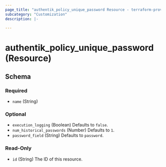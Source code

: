 ```yaml
---
page_title: "authentik_policy_unique_password Resource - terraform-provider-authentik"
subcategory: "Customization"
description: |-
  
---
```


# authentik_policy_unique_password (Resource)





<!-- schema generated by tfplugindocs -->
## Schema

### Required

- `name` (String)

### Optional

- `execution_logging` (Boolean) Defaults to `false`.
- `num_historical_passwords` (Number) Defaults to `1`.
- `password_field` (String) Defaults to `password`.

### Read-Only

- `id` (String) The ID of this resource.
